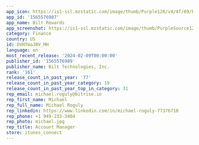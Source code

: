 ```yaml
---
app_icon: https://is1-ssl.mzstatic.com/image/thumb/Purple126/v4/4f/69/b9/4f69b9dd-1931-7da3-f8d3-971954555d39/AppIcon-0-0-1x_U007emarketing-0-6-0-85-220.png/1024x1024bb.png
app_id: '1565576987'
app_name: Bilt Rewards
app_screenshot: https://is1-ssl.mzstatic.com/image/thumb/PurpleSource126/v4/65/8f/71/658f71c1-95b5-04ba-c990-cadf5d40d1ae/843455e1-f6e9-4f10-bf28-89e201346b6b_1.png/1284x2778bb.png
category: Finance
country: US
id: DVHTmaJBV_MH
language: en
most_recent_release: '2024-02-09T00:00:00'
publisher_id: '1565576989'
publisher_name: Bilt Technologies, Inc.
rank: '161'
release_count_in_past_year: '77'
release_count_in_past_year_category: 19
release_count_in_past_year_top_in_category: 31
rep_email: michael.roguly@bitrise.io
rep_first_name: Michael
rep_full_name: Michael Roguly
rep_linkedin: https://www.linkedin.com/in/michael-roguly-77376710
rep_phone: +1 949-233-3404
rep_photo: michael.jpg
rep_title: Account Manager
store: itunes_connect
---
```

